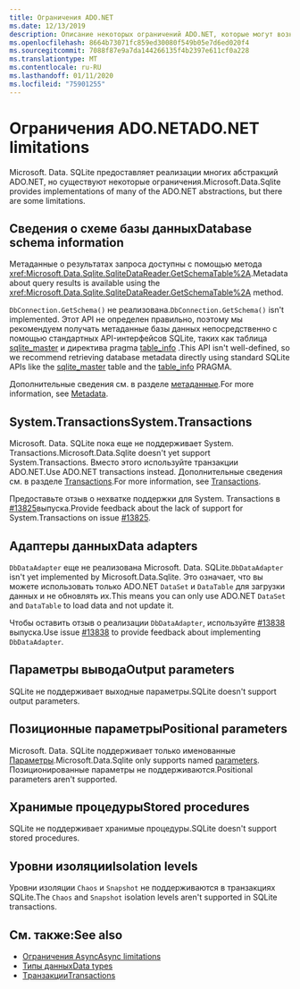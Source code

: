 ```yaml
---
title: Ограничения ADO.NET
ms.date: 12/13/2019
description: Описание некоторых ограничений ADO.NET, которые могут возникнуть.
ms.openlocfilehash: 8664b73071fc859ed30080f549b05e7d6ed020f4
ms.sourcegitcommit: 7088f87e9a7da144266135f4b2397e611cf0a228
ms.translationtype: MT
ms.contentlocale: ru-RU
ms.lasthandoff: 01/11/2020
ms.locfileid: "75901255"
---
```

# <a name="adonet-limitations"></a><span data-ttu-id="1ebf7-103">Ограничения ADO.NET</span><span class="sxs-lookup"><span data-stu-id="1ebf7-103">ADO.NET limitations</span></span>

<span data-ttu-id="1ebf7-104">Microsoft. Data. SQLite предоставляет реализации многих абстракций ADO.NET, но существуют некоторые ограничения.</span><span class="sxs-lookup"><span data-stu-id="1ebf7-104">Microsoft.Data.Sqlite provides implementations of many of the ADO.NET abstractions, but there are some limitations.</span></span>

## <a name="database-schema-information"></a><span data-ttu-id="1ebf7-105">Сведения о схеме базы данных</span><span class="sxs-lookup"><span data-stu-id="1ebf7-105">Database schema information</span></span>

<span data-ttu-id="1ebf7-106">Метаданные о результатах запроса доступны с помощью метода <xref:Microsoft.Data.Sqlite.SqliteDataReader.GetSchemaTable%2A>.</span><span class="sxs-lookup"><span data-stu-id="1ebf7-106">Metadata about query results is available using the <xref:Microsoft.Data.Sqlite.SqliteDataReader.GetSchemaTable%2A> method.</span></span>

<span data-ttu-id="1ebf7-107">`DbConnection.GetSchema()` не реализована.</span><span class="sxs-lookup"><span data-stu-id="1ebf7-107">`DbConnection.GetSchema()` isn't implemented.</span></span> <span data-ttu-id="1ebf7-108">Этот API не определен правильно, поэтому мы рекомендуем получать метаданные базы данных непосредственно с помощью стандартных API-интерфейсов SQLite, таких как таблица [sqlite_master](https://www.sqlite.org/fileformat.html#storage_of_the_sql_database_schema) и директива pragma [table_info](https://www.sqlite.org/pragma.html#pragma_table_info) .</span><span class="sxs-lookup"><span data-stu-id="1ebf7-108">This API isn't well-defined, so we recommend retrieving database metadata directly using standard SQLite APIs like the [sqlite_master](https://www.sqlite.org/fileformat.html#storage_of_the_sql_database_schema) table and the [table_info](https://www.sqlite.org/pragma.html#pragma_table_info) PRAGMA.</span></span>

<span data-ttu-id="1ebf7-109">Дополнительные сведения см. в разделе [метаданные](metadata.md).</span><span class="sxs-lookup"><span data-stu-id="1ebf7-109">For more information, see [Metadata](metadata.md).</span></span>

## <a name="systemtransactions"></a><span data-ttu-id="1ebf7-110">System.Transactions</span><span class="sxs-lookup"><span data-stu-id="1ebf7-110">System.Transactions</span></span>

<span data-ttu-id="1ebf7-111">Microsoft. Data. SQLite пока еще не поддерживает System. Transactions.</span><span class="sxs-lookup"><span data-stu-id="1ebf7-111">Microsoft.Data.Sqlite doesn't yet support System.Transactions.</span></span> <span data-ttu-id="1ebf7-112">Вместо этого используйте транзакции ADO.NET.</span><span class="sxs-lookup"><span data-stu-id="1ebf7-112">Use ADO.NET transactions instead.</span></span> <span data-ttu-id="1ebf7-113">Дополнительные сведения см. в разделе [Transactions](transactions.md).</span><span class="sxs-lookup"><span data-stu-id="1ebf7-113">For more information, see [Transactions](transactions.md).</span></span>

<span data-ttu-id="1ebf7-114">Предоставьте отзыв о нехватке поддержки для System. Transactions в [#13825](https://github.com/dotnet/efcore/issues/13825)выпуска.</span><span class="sxs-lookup"><span data-stu-id="1ebf7-114">Provide feedback about the lack of support for System.Transactions on issue [#13825](https://github.com/dotnet/efcore/issues/13825).</span></span>

## <a name="data-adapters"></a><span data-ttu-id="1ebf7-115">Адаптеры данных</span><span class="sxs-lookup"><span data-stu-id="1ebf7-115">Data adapters</span></span>

<span data-ttu-id="1ebf7-116">`DbDataAdapter` еще не реализована Microsoft. Data. SQLite.</span><span class="sxs-lookup"><span data-stu-id="1ebf7-116">`DbDataAdapter` isn't yet implemented by Microsoft.Data.Sqlite.</span></span> <span data-ttu-id="1ebf7-117">Это означает, что вы можете использовать только ADO.NET `DataSet` и `DataTable` для загрузки данных и не обновлять их.</span><span class="sxs-lookup"><span data-stu-id="1ebf7-117">This means you can only use ADO.NET `DataSet` and `DataTable` to load data and not update it.</span></span>

<span data-ttu-id="1ebf7-118">Чтобы оставить отзыв о реализации `DbDataAdapter`, используйте [#13838](https://github.com/dotnet/efcore/issues/13838) выпуска.</span><span class="sxs-lookup"><span data-stu-id="1ebf7-118">Use issue [#13838](https://github.com/dotnet/efcore/issues/13838) to provide feedback about implementing `DbDataAdapter`.</span></span>

## <a name="output-parameters"></a><span data-ttu-id="1ebf7-119">Параметры вывода</span><span class="sxs-lookup"><span data-stu-id="1ebf7-119">Output parameters</span></span>

<span data-ttu-id="1ebf7-120">SQLite не поддерживает выходные параметры.</span><span class="sxs-lookup"><span data-stu-id="1ebf7-120">SQLite doesn't support output parameters.</span></span>

## <a name="positional-parameters"></a><span data-ttu-id="1ebf7-121">Позиционные параметры</span><span class="sxs-lookup"><span data-stu-id="1ebf7-121">Positional parameters</span></span>

<span data-ttu-id="1ebf7-122">Microsoft. Data. SQLite поддерживает только именованные [Параметры](parameters.md).</span><span class="sxs-lookup"><span data-stu-id="1ebf7-122">Microsoft.Data.Sqlite only supports named [parameters](parameters.md).</span></span> <span data-ttu-id="1ebf7-123">Позиционированные параметры не поддерживаются.</span><span class="sxs-lookup"><span data-stu-id="1ebf7-123">Positional parameters aren't supported.</span></span>

## <a name="stored-procedures"></a><span data-ttu-id="1ebf7-124">Хранимые процедуры</span><span class="sxs-lookup"><span data-stu-id="1ebf7-124">Stored procedures</span></span>

<span data-ttu-id="1ebf7-125">SQLite не поддерживает хранимые процедуры.</span><span class="sxs-lookup"><span data-stu-id="1ebf7-125">SQLite doesn't support stored procedures.</span></span>

## <a name="isolation-levels"></a><span data-ttu-id="1ebf7-126">Уровни изоляции</span><span class="sxs-lookup"><span data-stu-id="1ebf7-126">Isolation levels</span></span>

<span data-ttu-id="1ebf7-127">Уровни изоляции `Chaos` и `Snapshot` не поддерживаются в транзакциях SQLite.</span><span class="sxs-lookup"><span data-stu-id="1ebf7-127">The `Chaos` and `Snapshot` isolation levels aren't supported in SQLite transactions.</span></span>

## <a name="see-also"></a><span data-ttu-id="1ebf7-128">См. также:</span><span class="sxs-lookup"><span data-stu-id="1ebf7-128">See also</span></span>

* [<span data-ttu-id="1ebf7-129">Ограничения Async</span><span class="sxs-lookup"><span data-stu-id="1ebf7-129">Async limitations</span></span>](async.md)
* [<span data-ttu-id="1ebf7-130">Типы данных</span><span class="sxs-lookup"><span data-stu-id="1ebf7-130">Data types</span></span>](types.md)
* [<span data-ttu-id="1ebf7-131">Tранзакции</span><span class="sxs-lookup"><span data-stu-id="1ebf7-131">Transactions</span></span>](transactions.md)
